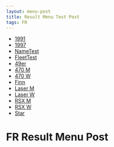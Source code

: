 ```yaml
---
layout: menu-post
title: Result Menu Test Post
tags: FR
---
```

<div id="sidebar">
    <ul>
        <li><a href="html/IDM-420-1991.html">1991</a></li>
        <li><a href="html/IDM-420-1997.html">1997</a></li>
        <li><a href="html/NameTest.html">NameTest</a></li>
        <li><a href="html/FleetTest.html">FleetTest</a></li>
        <li><a href="html/P-2011-49er.html">49er</a></li>
        <li><a href="html/P-2011-470-M.html">470 M</a></li>
        <li><a href="html/P-2011-470-W.html">470 W</a></li>
        <li><a href="html/P-2011-Finn.html">Finn</a></li>
        <li><a href="html/P-2011-Laser-M.html">Laser M</a></li>
        <li><a href="html/P-2011-Laser-W.html">Laser W</a></li>
        <li><a href="html/P-2011-RSX-M.html">RSX M</a></li>
        <li><a href="html/P-2011-RSX-W.html">RSX W</a></li>
        <li><a href="html/P-2011-Star.html">Star</a></li>
    </ul>
</div>

<div id="results">
    <h1>FR Result Menu Post</h1>
</div>
